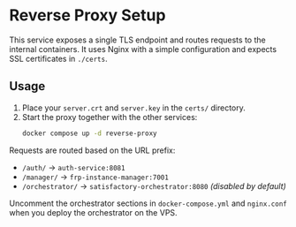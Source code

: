 # Reverse Proxy Setup

This service exposes a single TLS endpoint and routes requests to the internal
containers. It uses Nginx with a simple configuration and expects SSL
certificates in `./certs`.

## Usage

1. Place your `server.crt` and `server.key` in the `certs/` directory.
2. Start the proxy together with the other services:
   ```bash
   docker compose up -d reverse-proxy
   ```

Requests are routed based on the URL prefix:

- `/auth/` → `auth-service:8081`
- `/manager/` → `frp-instance-manager:7001`
- `/orchestrator/` → `satisfactory-orchestrator:8080` *(disabled by default)*

Uncomment the orchestrator sections in `docker-compose.yml` and `nginx.conf`
when you deploy the orchestrator on the VPS.
